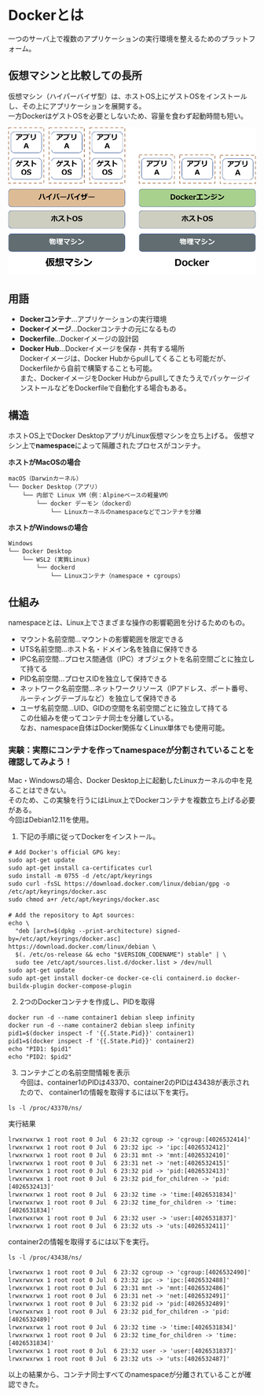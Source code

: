 # Dockerとは  
一つのサーバ上で複数のアプリケーションの実行環境を整えるためのプラットフォーム。

## 仮想マシンと比較しての長所  
仮想マシン（ハイパーバイザ型）は、ホストOS上にゲストOSをインストールし、その上にアプリケーションを展開する。  
一方DockerはゲストOSを必要としないため、容量を食わず起動時間も短い。  

![ハイパーバイザーとDockerの比較](/image/仮想マシン_Docker_比較.png)

## 用語
- **Dockerコンテナ**...アプリケーションの実行環境
- **Dockerイメージ**...Dockerコンテナの元になるもの
- **Dockerfile**...Dockerイメージの設計図  
- **Docker Hub**...Dockerイメージを保存・共有する場所  
Dockerイメージは、Docker Hubからpullしてくることも可能だが、Dockerfileから自前で構築することも可能。  
また、DockerイメージをDocker HubからpullしてきたうえでパッケージインストールなどをDockerfileで自動化する場合もある。  

## 構造  
ホストOS上でDocker DesktopアプリがLinux仮想マシンを立ち上げる。 
仮想マシン上で**namespace**によって隔離されたプロセスがコンテナ。  

**ホストがMacOSの場合**
```
macOS（Darwinカーネル）
└── Docker Desktop（アプリ）
    └── 内部で Linux VM（例：Alpineベースの軽量VM）
        └── docker デーモン（dockerd）
            └── Linuxカーネルのnamespaceなどでコンテナを分離

```

**ホストがWindowsの場合**
```
Windows
└── Docker Desktop
    └── WSL2 (実質Linux)
        └── dockerd
            └── Linuxコンテナ（namespace + cgroups）

```

## 仕組み
namespaceとは、Linux上でさまざまな操作の影響範囲を分けるためのもの。  
- マウント名前空間...マウントの影響範囲を限定できる  
- UTS名前空間...ホスト名・ドメイン名を独自に保持できる
- IPC名前空間...プロセス間通信（IPC）オブジェクトを名前空間ごとに独立して持てる
- PID名前空間...プロセスIDを独立して保持できる
- ネットワーク名前空間...ネットワークリソース（IPアドレス、ポート番号、ルーティングテーブルなど）を独立して保持できる
- ユーザ名前空間...UID、GIDの空間を名前空間ごとに独立して持てる  
この仕組みを使ってコンテナ同士を分離している。  
なお、namespace自体はDocker関係なくLinux単体でも使用可能。

### 実験：実際にコンテナを作ってnamespaceが分割されていることを確認してみよう！
Mac・Windowsの場合、Docker Desktop上に起動したLinuxカーネルの中を見ることはできない。  
そのため、この実験を行うにはLinux上でDockerコンテナを複数立ち上げる必要がある。  
今回はDebian12.11を使用。  

1. 下記の手順に従ってDockerをインストール。  
```
# Add Docker's official GPG key:
sudo apt-get update
sudo apt-get install ca-certificates curl
sudo install -m 0755 -d /etc/apt/keyrings
sudo curl -fsSL https://download.docker.com/linux/debian/gpg -o /etc/apt/keyrings/docker.asc
sudo chmod a+r /etc/apt/keyrings/docker.asc

# Add the repository to Apt sources:
echo \
  "deb [arch=$(dpkg --print-architecture) signed-by=/etc/apt/keyrings/docker.asc] https://download.docker.com/linux/debian \
  $(. /etc/os-release && echo "$VERSION_CODENAME") stable" | \
  sudo tee /etc/apt/sources.list.d/docker.list > /dev/null
sudo apt-get update
sudo apt-get install docker-ce docker-ce-cli containerd.io docker-buildx-plugin docker-compose-plugin
```

2. 2つのDockerコンテナを作成し、PIDを取得  
```
docker run -d --name container1 debian sleep infinity
docker run -d --name container2 debian sleep infinity  
pid1=$(docker inspect -f '{{.State.Pid}}' container1)
pid1=$(docker inspect -f '{{.State.Pid}}' container2)
echo "PID1: $pid1"
echo "PID2: $pid2"
```

3. コンテナごとの名前空間情報を表示  
今回は、container1のPIDは43370、container2のPIDは43438が表示されたので、
container1の情報を取得するには以下を実行。  
```
ls -l /proc/43370/ns/
```

実行結果
```
lrwxrwxrwx 1 root root 0 Jul  6 23:32 cgroup -> 'cgroup:[4026532414]'
lrwxrwxrwx 1 root root 0 Jul  6 23:32 ipc -> 'ipc:[4026532412]'
lrwxrwxrwx 1 root root 0 Jul  6 23:31 mnt -> 'mnt:[4026532410]'
lrwxrwxrwx 1 root root 0 Jul  6 23:31 net -> 'net:[4026532415]'
lrwxrwxrwx 1 root root 0 Jul  6 23:32 pid -> 'pid:[4026532413]'
lrwxrwxrwx 1 root root 0 Jul  6 23:32 pid_for_children -> 'pid:[4026532413]'
lrwxrwxrwx 1 root root 0 Jul  6 23:32 time -> 'time:[4026531834]'
lrwxrwxrwx 1 root root 0 Jul  6 23:32 time_for_children -> 'time:[4026531834]'
lrwxrwxrwx 1 root root 0 Jul  6 23:32 user -> 'user:[4026531837]'
lrwxrwxrwx 1 root root 0 Jul  6 23:32 uts -> 'uts:[4026532411]'
```

container2の情報を取得するには以下を実行。  
```
ls -l /proc/43438/ns/
```

```
lrwxrwxrwx 1 root root 0 Jul  6 23:32 cgroup -> 'cgroup:[4026532490]'
lrwxrwxrwx 1 root root 0 Jul  6 23:32 ipc -> 'ipc:[4026532488]'
lrwxrwxrwx 1 root root 0 Jul  6 23:31 mnt -> 'mnt:[4026532486]'
lrwxrwxrwx 1 root root 0 Jul  6 23:31 net -> 'net:[4026532491]'
lrwxrwxrwx 1 root root 0 Jul  6 23:32 pid -> 'pid:[4026532489]'
lrwxrwxrwx 1 root root 0 Jul  6 23:32 pid_for_children -> 'pid:[4026532489]'
lrwxrwxrwx 1 root root 0 Jul  6 23:32 time -> 'time:[4026531834]'
lrwxrwxrwx 1 root root 0 Jul  6 23:32 time_for_children -> 'time:[4026531834]'
lrwxrwxrwx 1 root root 0 Jul  6 23:32 user -> 'user:[4026531837]'
lrwxrwxrwx 1 root root 0 Jul  6 23:32 uts -> 'uts:[4026532487]'

```

以上の結果から、コンテナ同士すべてのnamespaceが分離されていることが確認できた。